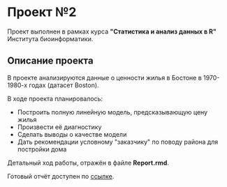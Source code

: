# Проект №2

Проект выполнен в рамках курса  **"Cтатистика и анализ данных в R"** Института биоинформатики.

## Описание проекта

В проекте анализируются данные о ценности жилья в Бостоне в 1970-1980-х годах (датасет Boston).

В ходе проекта планировалось:

* Построить полную линейную модель, предсказывающую цену жилья
* Произвести её диагностику
* Сделать выводы о качестве модели
* Дать рекомендации условному "заказчику" по поводу района для постройки дома 

Детальный ход работы, отражён в файле **Report.rmd**.

Готовый отчёт доступен по [ссылке](https://krglkvrmn.github.io/BI_Stat_2020/Report_project2.html).
